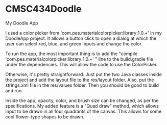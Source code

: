 # CMSC434Doodle
My Doodle App

I used a color picker from 'com.pes.materialcolorpicker:library:1.0.+' in my DoodleApp project. It allows a button click to open a dialog at which the user can select red, blue, and green inputs and change the color.

To run the app, the most important thing is to add the "compile 'com.pes.materialcolorpicker:library:1.0.+' " line to the build.gradle file under the dependencies. This will allow the code to use the ColorPicker.

Otherwise, it's pretty straightforward. Just put the two Java classes inside the project and add the layout file to the res/layout folder. Also, put the strings.xml file in the res/values folder. Then you should be good to build and run.

Inside the app, opacity, color, and brush size can be changed, as per the specifications. My added feature is a "Quad draw" method, which allows input to be drawn in all four quadrants of the canvas. This allows for some cool flower-type shapes to be drawn.
